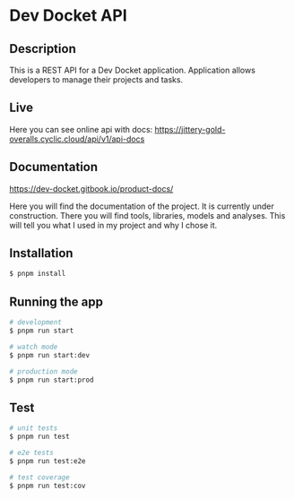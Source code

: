 # Dev Docket API

## Description

This is a REST API for a Dev Docket application. Application allows developers to manage their projects and tasks.

## Live

Here you can see online api with docs: https://jittery-gold-overalls.cyclic.cloud/api/v1/api-docs

## Documentation

https://dev-docket.gitbook.io/product-docs/

Here you will find the documentation of the project. It is currently under construction. There you will find tools, libraries, models and analyses. This will tell you what I used in my project and why I chose it.

## Installation

```bash
$ pnpm install
```

## Running the app

```bash
# development
$ pnpm run start

# watch mode
$ pnpm run start:dev

# production mode
$ pnpm run start:prod
```

## Test

```bash
# unit tests
$ pnpm run test

# e2e tests
$ pnpm run test:e2e

# test coverage
$ pnpm run test:cov
```
